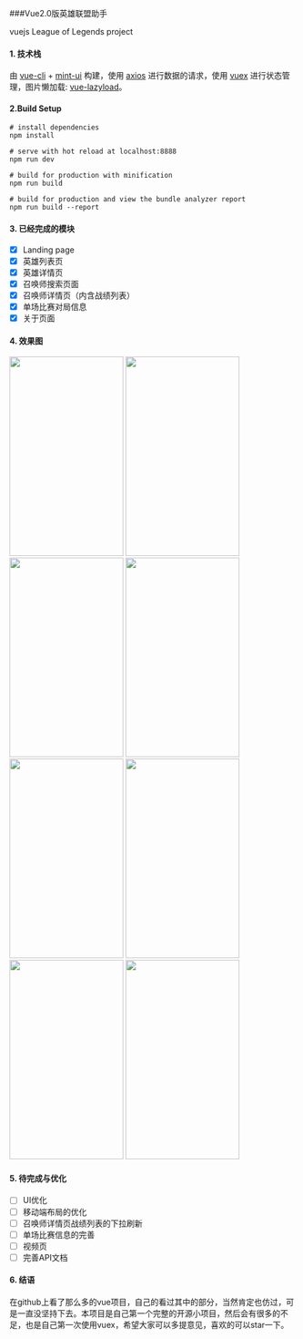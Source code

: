 ###Vue2.0版英雄联盟助手

vuejs League of Legends  project


#### 1. 技术栈

由 [vue-cli](https://github.com/vuejs/vue-cli) + [mint-ui](https://github.com/ElemeFE/mint-ui) 构建，使用 [axios](https://github.com/mzabriskie/axios) 进行数据的请求，使用 [vuex](https://github.com/vuejs/vuex) 进行状态管理，图片懒加载: [vue-lazyload](https://github.com/hilongjw/vue-lazyload)。


#### 2.Build Setup

	
	# install dependencies
	npm install

	# serve with hot reload at localhost:8888
	npm run dev
	
	# build for production with minification
	npm run build

	# build for production and view the bundle analyzer report
	npm run build --report
	
#### 3. 已经完成的模块

- [x] Landing page
- [x] 英雄列表页
- [x] 英雄详情页
- [x] 召唤师搜索页面
- [x] 召唤师详情页（内含战绩列表）
- [x] 单场比赛对局信息
- [x] 关于页面

#### 4. 效果图

<img src="http://o9xap42x4.bkt.clouddn.com/landing.png" width="200" height="350"/>
<img src="http://o9xap42x4.bkt.clouddn.com/championList.png" width="200" height="350"/>
<img src="http://o9xap42x4.bkt.clouddn.com/championDetail1.png" width="200" height="350"/>
<img src="http://o9xap42x4.bkt.clouddn.com/championDetail2.png" width="200" height="350"/>
<br>
<img src="http://o9xap42x4.bkt.clouddn.com/player.png" width="200" height="350"/>
<img src="http://o9xap42x4.bkt.clouddn.com/playerDetail.png" width="200" height="350"/>
<img src="http://o9xap42x4.bkt.clouddn.com/combatDetail.png" width="200" height="350"/>
<img src="http://o9xap42x4.bkt.clouddn.com/about.png" width="200" height="350"/>

#### 5. 待完成与优化

- [ ] UI优化
- [ ] 移动端布局的优化
- [ ] 召唤师详情页战绩列表的下拉刷新
- [ ] 单场比赛信息的完善
- [ ] 视频页
- [ ] 完善API文档

#### 6. 结语

在github上看了那么多的vue项目，自己的看过其中的部分，当然肯定也仿过，可是一直没坚持下去。本项目是自己第一个完整的开源小项目，然后会有很多的不足，也是自己第一次使用vuex，希望大家可以多提意见，喜欢的可以star一下。


	